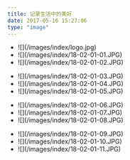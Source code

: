 ```yaml
---
title: 记录生活中的美好
date: 2017-05-16 15:27:06
type: "image"
---
```

<ul class="img-box-ul clearfix">
    <li>![](/images/index/logo.jpg)</li>
    <li>![](/images/index/18-02-01-01.JPG)</li>
    <li>![](/images/index/18-02-01-02.JPG)</li>
</ul>
<ul class="img-box-ul clearfix">
    <li>![](/images/index/18-02-01-03.JPG)</li>
    <li>![](/images/index/18-02-01-04.JPG)</li>
    <li>![](/images/index/18-02-01-05.JPG)</li>
</ul>
<ul class="img-box-ul clearfix">
    <li>![](/images/index/18-02-01-06.JPG)</li>
    <li>![](/images/index/18-02-01-07.JPG)</li>
    <li>![](/images/index/18-02-01-08.JPG)</li>
</ul>
<ul class="img-box-ul clearfix">
    <li>![](/images/index/18-02-01-09.JPG)</li>
    <li>![](/images/index/18-02-01-10.JPG)</li>
    <li>![](/images/index/18-02-01-11.JPG)</li>
</ul>
